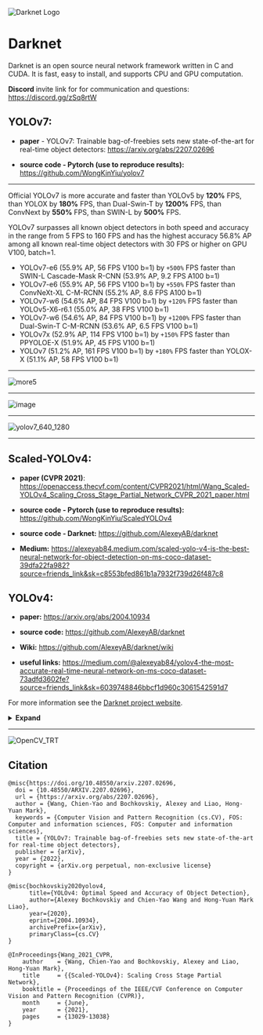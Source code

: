 ![Darknet Logo](http://pjreddie.com/media/files/darknet-black-small.png)

# Darknet #
Darknet is an open source neural network framework written in C and CUDA. It is fast, easy to install, and supports CPU and GPU computation.

**Discord** invite link for for communication and questions: https://discord.gg/zSq8rtW

## YOLOv7: 

* **paper** - YOLOv7: Trainable bag-of-freebies sets new state-of-the-art for real-time object detectors: https://arxiv.org/abs/2207.02696

* **source code - Pytorch (use to reproduce results):** https://github.com/WongKinYiu/yolov7


----

Official YOLOv7 is more accurate and faster than YOLOv5 by **120%** FPS, than YOLOX by **180%** FPS, than Dual-Swin-T by **1200%** FPS, than ConvNext by **550%** FPS, than SWIN-L by **500%** FPS.

YOLOv7 surpasses all known object detectors in both speed and accuracy in the range from 5 FPS to 160 FPS and has the highest accuracy 56.8% AP among all known real-time object detectors with 30 FPS or higher on GPU V100, batch=1.

* YOLOv7-e6 (55.9% AP, 56 FPS V100 b=1) by `+500%` FPS faster than SWIN-L Cascade-Mask R-CNN (53.9% AP, 9.2 FPS A100 b=1)
* YOLOv7-e6 (55.9% AP, 56 FPS V100 b=1) by `+550%` FPS faster than ConvNeXt-XL C-M-RCNN (55.2% AP, 8.6 FPS A100 b=1)
* YOLOv7-w6 (54.6% AP, 84 FPS V100 b=1) by `+120%` FPS faster than YOLOv5-X6-r6.1 (55.0% AP, 38 FPS V100 b=1)
* YOLOv7-w6 (54.6% AP, 84 FPS V100 b=1) by `+1200%` FPS faster than Dual-Swin-T C-M-RCNN (53.6% AP, 6.5 FPS V100 b=1)
* YOLOv7x (52.9% AP, 114 FPS V100 b=1) by `+150%` FPS faster than PPYOLOE-X (51.9% AP, 45 FPS V100 b=1)
* YOLOv7 (51.2% AP, 161 FPS V100 b=1) by `+180%` FPS faster than YOLOX-X (51.1% AP, 58 FPS V100 b=1)

----

![more5](https://user-images.githubusercontent.com/4096485/179425274-f55a36d4-8450-4471-816b-8c105841effd.jpg)

----

![image](https://user-images.githubusercontent.com/4096485/177675030-a929ee00-0eba-4d93-95c2-225231d0fd61.png)


----

![yolov7_640_1280](https://user-images.githubusercontent.com/4096485/177688869-d75e0c36-63af-46ec-bdbd-81dbb281f257.png)

----

## Scaled-YOLOv4: 

* **paper (CVPR 2021)**: https://openaccess.thecvf.com/content/CVPR2021/html/Wang_Scaled-YOLOv4_Scaling_Cross_Stage_Partial_Network_CVPR_2021_paper.html

* **source code - Pytorch (use to reproduce results):** https://github.com/WongKinYiu/ScaledYOLOv4

* **source code - Darknet:** https://github.com/AlexeyAB/darknet

* **Medium:** https://alexeyab84.medium.com/scaled-yolo-v4-is-the-best-neural-network-for-object-detection-on-ms-coco-dataset-39dfa22fa982?source=friends_link&sk=c8553bfed861b1a7932f739d26f487c8

## YOLOv4:

* **paper:** https://arxiv.org/abs/2004.10934

* **source code:** https://github.com/AlexeyAB/darknet

* **Wiki:** https://github.com/AlexeyAB/darknet/wiki

* **useful links:** https://medium.com/@alexeyab84/yolov4-the-most-accurate-real-time-neural-network-on-ms-coco-dataset-73adfd3602fe?source=friends_link&sk=6039748846bbcf1d960c3061542591d7

For more information see the [Darknet project website](http://pjreddie.com/darknet).


<details><summary> <b>Expand</b> </summary>

![yolo_progress](https://user-images.githubusercontent.com/4096485/146988929-1ed0cbec-1e01-4ad0-b42c-808dcef32994.png) https://paperswithcode.com/sota/object-detection-on-coco

----

![scaled_yolov4](https://user-images.githubusercontent.com/4096485/112776361-281d8380-9048-11eb-8083-8728b12dcd55.png) AP50:95 - FPS (Tesla V100) Paper: https://arxiv.org/abs/2011.08036

----

![YOLOv4Tiny](https://user-images.githubusercontent.com/4096485/101363015-e5c21200-38b1-11eb-986f-b3e516e05977.png)

----

![YOLOv4](https://user-images.githubusercontent.com/4096485/90338826-06114c80-dff5-11ea-9ba2-8eb63a7409b3.png)

</details>

----

![OpenCV_TRT](https://user-images.githubusercontent.com/4096485/90338805-e5e18d80-dff4-11ea-8a68-5710956256ff.png)


## Citation


```
@misc{https://doi.org/10.48550/arxiv.2207.02696,
  doi = {10.48550/ARXIV.2207.02696},
  url = {https://arxiv.org/abs/2207.02696},
  author = {Wang, Chien-Yao and Bochkovskiy, Alexey and Liao, Hong-Yuan Mark},
  keywords = {Computer Vision and Pattern Recognition (cs.CV), FOS: Computer and information sciences, FOS: Computer and information sciences},
  title = {YOLOv7: Trainable bag-of-freebies sets new state-of-the-art for real-time object detectors},
  publisher = {arXiv},
  year = {2022}, 
  copyright = {arXiv.org perpetual, non-exclusive license}
}
```

```
@misc{bochkovskiy2020yolov4,
      title={YOLOv4: Optimal Speed and Accuracy of Object Detection}, 
      author={Alexey Bochkovskiy and Chien-Yao Wang and Hong-Yuan Mark Liao},
      year={2020},
      eprint={2004.10934},
      archivePrefix={arXiv},
      primaryClass={cs.CV}
}
```

```
@InProceedings{Wang_2021_CVPR,
    author    = {Wang, Chien-Yao and Bochkovskiy, Alexey and Liao, Hong-Yuan Mark},
    title     = {{Scaled-YOLOv4}: Scaling Cross Stage Partial Network},
    booktitle = {Proceedings of the IEEE/CVF Conference on Computer Vision and Pattern Recognition (CVPR)},
    month     = {June},
    year      = {2021},
    pages     = {13029-13038}
}
```
